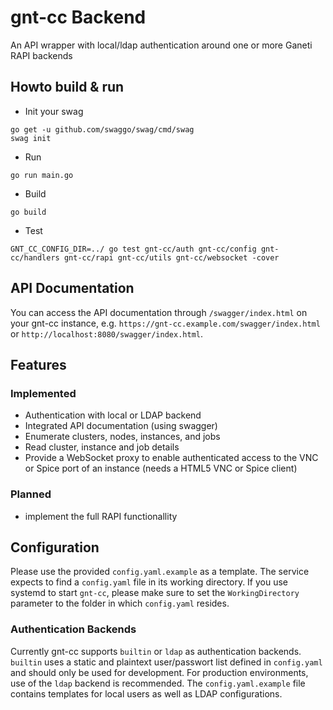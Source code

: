 # gnt-cc Backend

An API wrapper with local/ldap authentication around one or more Ganeti RAPI backends

## Howto build & run

- Init your swag
```
go get -u github.com/swaggo/swag/cmd/swag
swag init
```

- Run
```
go run main.go
```

- Build
```
go build
```

- Test
```
GNT_CC_CONFIG_DIR=../ go test gnt-cc/auth gnt-cc/config gnt-cc/handlers gnt-cc/rapi gnt-cc/utils gnt-cc/websocket -cover
```

## API Documentation

You can access the API documentation through `/swagger/index.html` on your gnt-cc instance, e.g. `https://gnt-cc.example.com/swagger/index.html` or `http://localhost:8080/swagger/index.html`.

## Features

### Implemented

- Authentication with local or LDAP backend
- Integrated API documentation (using swagger)
- Enumerate clusters, nodes, instances, and jobs
- Read cluster, instance and job details
- Provide a WebSocket proxy to enable authenticated access to the VNC or Spice port of an instance (needs a HTML5 VNC or Spice client)

### Planned

- implement the full RAPI functionallity

## Configuration

Please use the provided `config.yaml.example` as a template. The service expects to find a `config.yaml` file in its working directory. If you use systemd to start `gnt-cc`, please make sure to set the `WorkingDirectory` parameter to the folder in which `config.yaml` resides.

### Authentication Backends

Currently gnt-cc supports `builtin` or `ldap` as authentication backends. `builtin` uses a static and plaintext user/passwort list defined in `config.yaml` and should only be used for development. For production environments, use of the `ldap` backend is recommended. The `config.yaml.example` file contains templates for local users as well as LDAP configurations.
